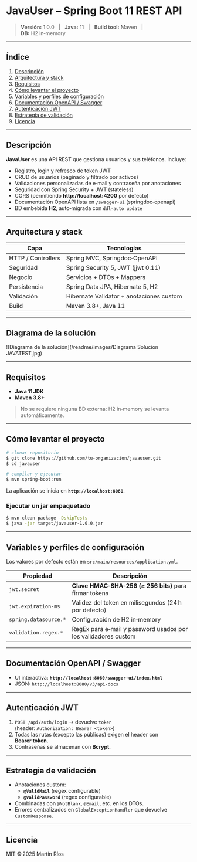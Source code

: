 # JavaUser – Spring Boot 11 REST API

> **Versión:** 1.0.0   |   **Java:** 11   |   **Build tool:** Maven   |   **DB:** H2 in‑memory

---

## Índice
1. [Descripción](#descripción)
2. [Arquitectura y stack](#arquitectura-y-stack)
3. [Requisitos](#requisitos)
4. [Cómo levantar el proyecto](#cómo-levantar-el-proyecto)
5. [Variables y perfiles de configuración](#variables-y-perfiles-de-configuración)
6. [Documentación OpenAPI / Swagger](#documentación-openapi--swagger)
7. [Autenticación JWT](#autenticación-jwt)
8. [Estrategia de validación](#estrategia-de-validación)
9. [Licencia](#licencia)

---

## Descripción
**JavaUser** es una API REST que gestiona usuarios y sus teléfonos. Incluye:

* Registro, login y refresco de token JWT
* CRUD de usuarios (paginado y filtrado por activos)
* Validaciones personalizadas de e‑mail y contraseña por anotaciones
* Seguridad con Spring Security + JWT (stateless)
* CORS (permitiendo **http://localhost:4200** por defecto)
* Documentación OpenAPI lista en `/swagger-ui` (springdoc‑openapi)
* BD embebida **H2**, auto‑migrada con `ddl‑auto update`

---

## Arquitectura y stack
| Capa | Tecnologías |
|------|-------------|
| HTTP / Controllers | Spring MVC, Springdoc‑OpenAPI |
| Seguridad | Spring Security 5, JWT (jjwt 0.11) |
| Negocio | Servicios + DTOs + Mappers |
| Persistencia | Spring Data JPA, Hibernate 5, H2 |
| Validación | Hibernate Validator + anotaciones custom |
| Build | Maven 3.8+, Java 11 |

---
## Diagrama de la solución
![Diagrama de la solución](/readme/images/Diagrama Solucion JAVATEST.jpg)

---
## Requisitos
* **Java 11 JDK**
* **Maven 3.8+**

> No se requiere ninguna BD externa: H2 in‑memory se levanta automáticamente.

---

## Cómo levantar el proyecto
```bash
# clonar repositorio
$ git clone https://github.com/tu‑organizacion/javauser.git
$ cd javauser

# compilar y ejecutar
$ mvn spring-boot:run
```
La aplicación se inicia en **`http://localhost:8080`**.

### Ejecutar un jar empaquetado
```bash
$ mvn clean package -DskipTests
$ java -jar target/javauser-1.0.0.jar
```

---

## Variables y perfiles de configuración
Los valores por defecto están en `src/main/resources/application.yml`.

| Propiedad | Descripción |
|-----------|-------------|
| `jwt.secret` | **Clave HMAC‑SHA‑256 (≥ 256 bits)** para firmar tokens |
| `jwt.expiration-ms` | Validez del token en milisegundos (24 h por defecto) |
| `spring.datasource.*` | Configuración de H2 in‑memory |
| `validation.regex.*` | RegEx para e‑mail y password usados por los validadores custom |

---

## Documentación OpenAPI / Swagger
* UI interactiva: **`http://localhost:8080/swagger-ui/index.html`**
* JSON: `http://localhost:8080/v3/api-docs`

---

## Autenticación JWT
1. `POST /api/auth/login` → devuelve `token` (header: `Authorization: Bearer <token>`)
2. Todas las rutas (excepto las públicas) exigen el header con **Bearer token**.
3. Contraseñas se almacenan con **Bcrypt**.

---

## Estrategia de validación
* Anotaciones custom:
    * **`@ValidMail`** (regex configurable)
    * **`@ValidPassword`** (regex configurable)
* Combinadas con `@NotBlank`, `@Email`, etc. en los DTOs.
* Errores centralizados en `GlobalExceptionHandler` que devuelve `CustomResponse`.

---

## Licencia
MIT © 2025 Martín Ríos

